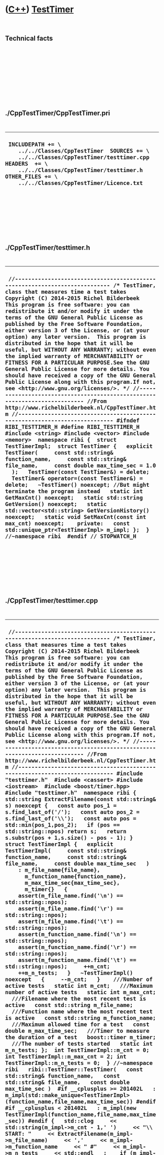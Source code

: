 
 

 

 

 

 

([C++](Cpp.md)) [TestTimer](CppTestTimer.md)
==============================================

 

Technical facts
---------------

 

 

 

 

 

 

./CppTestTimer/CppTestTimer.pri
-------------------------------

 

  --------------------------------------------------------------------------------------------------------------------------------------------------------------------------------------------------------------------------------------
  ` INCLUDEPATH += \     ../../Classes/CppTestTimer  SOURCES += \     ../../Classes/CppTestTimer/testtimer.cpp  HEADERS  += \     ../../Classes/CppTestTimer/testtimer.h  OTHER_FILES += \     ../../Classes/CppTestTimer/Licence.txt`
  --------------------------------------------------------------------------------------------------------------------------------------------------------------------------------------------------------------------------------------

 

 

 

 

 

./CppTestTimer/testtimer.h
--------------------------

 

  -------------------------------------------------------------------------------------------------------------------------------------------------------------------------------------------------------------------------------------------------------------------------------------------------------------------------------------------------------------------------------------------------------------------------------------------------------------------------------------------------------------------------------------------------------------------------------------------------------------------------------------------------------------------------------------------------------------------------------------------------------------------------------------------------------------------------------------------------------------------------------------------------------------------------------------------------------------------------------------------------------------------------------------------------------------------------------------------------------------------------------------------------------------------------------------------------------------------------------------------------------------------------------------------------------------------------------------------------------------------------------------------------------------------------------------------------------------------------------------------------------------------------------------------------------------------------------------------------------------------------------------------------------------------------------------------------------------------------------------------------------------------------------------------------------------------------------
  ` //--------------------------------------------------------------------------- /* TestTimer, class that measures time a test takes Copyright (C) 2014-2015 Richel Bilderbeek  This program is free software: you can redistribute it and/or modify it under the terms of the GNU General Public License as published by the Free Software Foundation, either version 3 of the License, or (at your option) any later version.  This program is distributed in the hope that it will be useful, but WITHOUT ANY WARRANTY; without even the implied warranty of MERCHANTABILITY or FITNESS FOR A PARTICULAR PURPOSE.See the GNU General Public License for more details. You should have received a copy of the GNU General Public License along with this program.If not, see <http://www.gnu.org/licenses/>. */ //--------------------------------------------------------------------------- //From http://www.richelbilderbeek.nl/CppTestTimer.htm //--------------------------------------------------------------------------- #ifndef RIBI_TESTTIMER_H #define RIBI_TESTTIMER_H  #include <string> #include <vector> #include <memory>  namespace ribi {  struct TestTimerImpl;  struct TestTimer {   explicit TestTimer(     const std::string& function_name,     const std::string& file_name,     const double max_time_sec = 1.0   );   TestTimer(const TestTimer&) = delete;   TestTimer& operator=(const TestTimer&) = delete;   ~TestTimer() noexcept; //But might terminate the program instead   static int GetMaxCnt() noexcept;   static std::string GetVersion() noexcept;   static std::vector<std::string> GetVersionHistory() noexcept;   static void SetMaxCnt(const int max_cnt) noexcept;    private:   const std::unique_ptr<TestTimerImpl> m_impl; };  } //~namespace ribi  #endif // STOPWATCH_H`
  -------------------------------------------------------------------------------------------------------------------------------------------------------------------------------------------------------------------------------------------------------------------------------------------------------------------------------------------------------------------------------------------------------------------------------------------------------------------------------------------------------------------------------------------------------------------------------------------------------------------------------------------------------------------------------------------------------------------------------------------------------------------------------------------------------------------------------------------------------------------------------------------------------------------------------------------------------------------------------------------------------------------------------------------------------------------------------------------------------------------------------------------------------------------------------------------------------------------------------------------------------------------------------------------------------------------------------------------------------------------------------------------------------------------------------------------------------------------------------------------------------------------------------------------------------------------------------------------------------------------------------------------------------------------------------------------------------------------------------------------------------------------------------------------------------------------------------

 

 

 

 

 

./CppTestTimer/testtimer.cpp
----------------------------

 

  --------------------------------------------------------------------------------------------------------------------------------------------------------------------------------------------------------------------------------------------------------------------------------------------------------------------------------------------------------------------------------------------------------------------------------------------------------------------------------------------------------------------------------------------------------------------------------------------------------------------------------------------------------------------------------------------------------------------------------------------------------------------------------------------------------------------------------------------------------------------------------------------------------------------------------------------------------------------------------------------------------------------------------------------------------------------------------------------------------------------------------------------------------------------------------------------------------------------------------------------------------------------------------------------------------------------------------------------------------------------------------------------------------------------------------------------------------------------------------------------------------------------------------------------------------------------------------------------------------------------------------------------------------------------------------------------------------------------------------------------------------------------------------------------------------------------------------------------------------------------------------------------------------------------------------------------------------------------------------------------------------------------------------------------------------------------------------------------------------------------------------------------------------------------------------------------------------------------------------------------------------------------------------------------------------------------------------------------------------------------------------------------------------------------------------------------------------------------------------------------------------------------------------------------------------------------------------------------------------------------------------------------------------------------------------------------------------------------------------------------------------------------------------------------------------------------------------------------------------------------------------------------------------------------------------------------------------------------------------------------------------------------------------------------------------------------------------------------------------------------------------------------------------------------------------------------------------------------------------------------------------------------------------------------------------------------------------------------------------------------------------------------------------------------------------------------------------------------------------------------------------------------------------------------------------------------------------------------------------------------------------------------------------------------------------------------------------------------------------------------------------------------------------------------------------------------------------------------------------------------------------------------------------------------------------------------------------------------------------------------------------------------------------------------------------------------------------------------------------------------------------------------------------------------------------------------------------------------------------------------------------------------------------------------------------------------------------------------------------------------------------------------------------------------------------------------------------------------------------------------------------------------------------------------------------------------------------------------------------------------------------------------------------------------------------------------------------------------------------------------------------------------------------------------------------------------------------------------------------------------------------------------------------------------------------------------------------------------------------------------------------------------------------------------------------------------------------------------------------------------------------------------------------------------------------
  ` //--------------------------------------------------------------------------- /* TestTimer, class that measures time a test takes Copyright (C) 2014-2015 Richel Bilderbeek  This program is free software: you can redistribute it and/or modify it under the terms of the GNU General Public License as published by the Free Software Foundation, either version 3 of the License, or (at your option) any later version.  This program is distributed in the hope that it will be useful, but WITHOUT ANY WARRANTY; without even the implied warranty of MERCHANTABILITY or FITNESS FOR A PARTICULAR PURPOSE.See the GNU General Public License for more details. You should have received a copy of the GNU General Public License along with this program.If not, see <http://www.gnu.org/licenses/>. */ //--------------------------------------------------------------------------- //From http://www.richelbilderbeek.nl/CppTestTimer.htm //--------------------------------------------------------------------------- #include "testtimer.h"  #include <cassert> #include <iostream>  #include <boost/timer.hpp>  #include "testtimer.h"  namespace ribi {  std::string ExtractFilename(const std::string& s) noexcept {   const auto pos_1 = s.find_last_of('/');   const auto pos_2 = s.find_last_of('\\');   const auto pos = std::min(pos_1,pos_2);   if (pos == std::string::npos) return s;   return s.substr(pos + 1,s.size() - pos - 1); }  struct TestTimerImpl {   explicit TestTimerImpl(     const std::string& function_name,     const std::string& file_name,     const double max_time_sec   )     : m_file_name{file_name},       m_function_name{function_name},       m_max_time_sec{max_time_sec},       m_timer{}   {     assert(m_file_name.find('\n') == std::string::npos);     assert(m_file_name.find('\r') == std::string::npos);     assert(m_file_name.find('\t') == std::string::npos);     assert(m_function_name.find('\n') == std::string::npos);     assert(m_function_name.find('\r') == std::string::npos);     assert(m_function_name.find('\t') == std::string::npos);     ++m_cnt;     ++m_n_tests;   }   ~TestTimerImpl() noexcept   {     --m_cnt;   }    ///Number of active tests   static int m_cnt;   ///Maximum number of active tests   static int m_max_cnt;   ///Filename where the most recent test is active   const std::string m_file_name;   ///Function name where the most recent test is active   const std::string m_function_name;   ///Maximum allowed time for a test   const double m_max_time_sec;   ///Timer to measure the duration of a test   boost::timer m_timer;   ///The number of tests started   static int m_n_tests; };  int TestTimerImpl::m_cnt = 0; int TestTimerImpl::m_max_cnt = 2; int TestTimerImpl::m_n_tests = 0;  } //~namespace ribi   ribi::TestTimer::TestTimer(   const std::string& function_name,   const std::string& file_name,   const double max_time_sec )  #if __cplusplus >= 201402L   : m_impl(std::make_unique<TestTimerImpl>(function_name,file_name,max_time_sec)) #endif #if __cplusplus < 201402L   : m_impl(new TestTimerImpl(function_name,file_name,max_time_sec)) #endif {   std::clog     << std::string(m_impl->m_cnt - 1,' ')     << "\\ START: "     << ExtractFilename(m_impl->m_file_name)     << ','     << m_impl->m_function_name     << " #"     << m_impl->m_n_tests     << std::endl   ;    if (m_impl->m_cnt == m_impl->m_max_cnt)   {     std::clog       << "WARNING: "       << m_impl->m_file_name       << ','       << m_impl->m_function_name       << ": count equals " << m_impl->m_cnt       << std::endl     ;   }   assert(m_impl->m_cnt < m_impl->m_max_cnt && "TestTimer can only have max_cnt TestTimer instances active"); }  ribi::TestTimer::~TestTimer() noexcept {   const double elapsed_secs = m_impl->m_timer.elapsed();   if (elapsed_secs > m_impl->m_max_time_sec)   {     std::clog       << std::string(m_impl->m_cnt - 1,' ')       << " | FUNCTION '"       << m_impl->m_function_name       << "' IN FILE '"       << m_impl->m_file_name       << "' TOOK TOO LONG"       << std::endl     ;   }   std::clog     << std::string(m_impl->m_cnt - 1,' ')     << "/ DONE : "     << ExtractFilename(m_impl->m_file_name)     << ','     << m_impl->m_function_name     << " ("     << elapsed_secs     << " seconds)"     << std::endl   ;   if (elapsed_secs > m_impl->m_max_time_sec)   {     std::exit(0);   } }  std::string ribi::TestTimer::GetVersion() noexcept {   return "1.4"; }  std::vector<std::string> ribi::TestTimer::GetVersionHistory() noexcept {   return {     "2014-08-02: version 1.0: initial version",     "2014-08-08: version 1.1: allow setting a maximum amount of TestTimers active",     "2014-08-10: version 1.2: count the number of constructed TestTimers",     "2014-12-24: version 1.3: added GetMaxCnt",     "2014-12-31: version 1.4: use of std::unique_ptr"   }; }  int ribi::TestTimer::GetMaxCnt() noexcept {   return TestTimerImpl::m_max_cnt; }  void ribi::TestTimer::SetMaxCnt(const int max_cnt) noexcept {   TestTimerImpl::m_max_cnt = max_cnt + 1; }`
  --------------------------------------------------------------------------------------------------------------------------------------------------------------------------------------------------------------------------------------------------------------------------------------------------------------------------------------------------------------------------------------------------------------------------------------------------------------------------------------------------------------------------------------------------------------------------------------------------------------------------------------------------------------------------------------------------------------------------------------------------------------------------------------------------------------------------------------------------------------------------------------------------------------------------------------------------------------------------------------------------------------------------------------------------------------------------------------------------------------------------------------------------------------------------------------------------------------------------------------------------------------------------------------------------------------------------------------------------------------------------------------------------------------------------------------------------------------------------------------------------------------------------------------------------------------------------------------------------------------------------------------------------------------------------------------------------------------------------------------------------------------------------------------------------------------------------------------------------------------------------------------------------------------------------------------------------------------------------------------------------------------------------------------------------------------------------------------------------------------------------------------------------------------------------------------------------------------------------------------------------------------------------------------------------------------------------------------------------------------------------------------------------------------------------------------------------------------------------------------------------------------------------------------------------------------------------------------------------------------------------------------------------------------------------------------------------------------------------------------------------------------------------------------------------------------------------------------------------------------------------------------------------------------------------------------------------------------------------------------------------------------------------------------------------------------------------------------------------------------------------------------------------------------------------------------------------------------------------------------------------------------------------------------------------------------------------------------------------------------------------------------------------------------------------------------------------------------------------------------------------------------------------------------------------------------------------------------------------------------------------------------------------------------------------------------------------------------------------------------------------------------------------------------------------------------------------------------------------------------------------------------------------------------------------------------------------------------------------------------------------------------------------------------------------------------------------------------------------------------------------------------------------------------------------------------------------------------------------------------------------------------------------------------------------------------------------------------------------------------------------------------------------------------------------------------------------------------------------------------------------------------------------------------------------------------------------------------------------------------------------------------------------------------------------------------------------------------------------------------------------------------------------------------------------------------------------------------------------------------------------------------------------------------------------------------------------------------------------------------------------------------------------------------------------------------------------------------------------------------------------------------------------------------------------------

 

 

 

 

 

 

